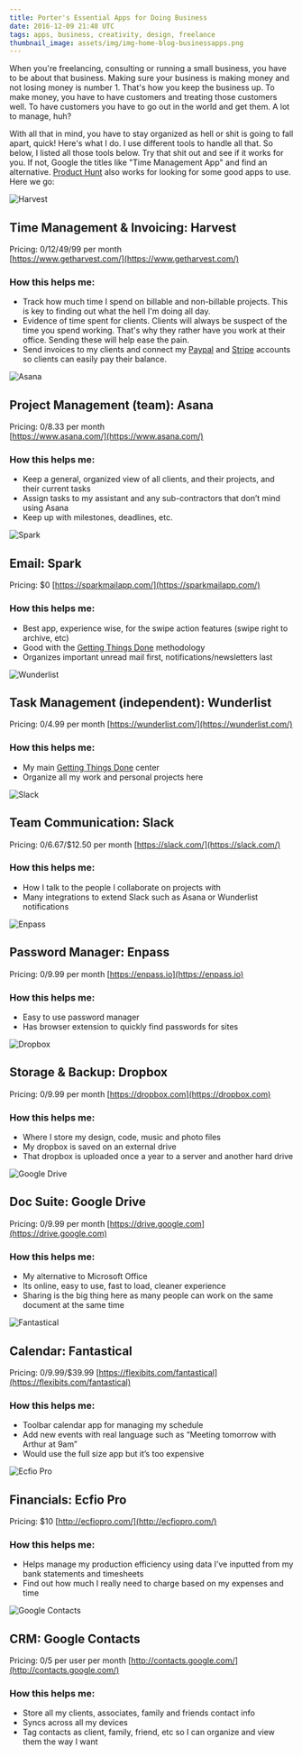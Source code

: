 ```yaml
---
title: Porter's Essential Apps for Doing Business
date: 2016-12-09 21:48 UTC
tags: apps, business, creativity, design, freelance
thumbnail_image: assets/img/img-home-blog-businessapps.png
---
```


When you're freelancing, consulting or running a small business, you have to be about that business. Making sure your business is making money and not losing money is number 1. That's how you keep the business up. To make money, you have to have customers and treating those customers well. To have customers you have to go out in the world and get them. A lot to manage, huh? 

With all that in mind, you have to stay organized as hell or shit is going to fall apart, quick! Here's what I do. I use different tools to handle all that. So below, I listed all those tools below. Try that shit out and see if it works for you. If not, Google the titles like "Time Management App" and find an alternative. [Product Hunt](https://www.producthunt.com/) also works for looking for some good apps to use. Here we go:

![Harvest](assets/img/blog/apps-logo-harvest.jpg)

## Time Management & Invoicing: Harvest
Pricing: $0/$12/$49/$99 per month  
[https://www.getharvest.com/](https://www.getharvest.com/)

### How this helps me:
- Track how much time I spend on billable and non-billable projects. This is key to finding out what the hell I'm doing all day.
- Evidence of time spent for clients. Clients will always be suspect of the time you spend working. That's why they rather have you work at their office. Sending these will help ease the pain.
- Send invoices to my clients and connect my [Paypal](https://www.paypal.com) and [Stripe](https://www.stripe.com) accounts so clients can easily pay their balance.

![Asana](assets/img/blog/apps-logo-asana.jpg)

## Project Management (team): Asana
Pricing: $0/$8.33 per month  
[https://www.asana.com/](https://www.asana.com/)

### How this helps me:
- Keep a general, organized view of all clients, and their projects, and their current tasks
- Assign tasks to my assistant and any sub-contractors that don’t mind using Asana
- Keep up with milestones, deadlines, etc.

![Spark](assets/img/blog/apps-logo-spark.jpg)

## Email: Spark
Pricing: $0
[https://sparkmailapp.com/](https://sparkmailapp.com/)

### How this helps me:
- Best app, experience wise, for the swipe action features (swipe right to archive, etc)
- Good with the [Getting Things Done](https://www.wikiwand.com/en/Getting_Things_Done) methodology
- Organizes important unread mail first, notifications/newsletters last

![Wunderlist](assets/img/blog/apps-logo-wunderlist.jpg)

## Task Management (independent): Wunderlist
Pricing: $0/$4.99 per month
[https://wunderlist.com/](https://wunderlist.com/)

### How this helps me:
- My main [Getting Things Done](https://www.wikiwand.com/en/Getting_Things_Done) center
- Organize all my work and personal projects here

![Slack](assets/img/blog/apps-logo-slack.jpg)

## Team Communication: Slack
Pricing: $0/$6.67/$12.50 per month
[https://slack.com/](https://slack.com/)

### How this helps me:
- How I talk to the people I collaborate on projects with
- Many integrations to extend Slack such as Asana or Wunderlist notifications

![Enpass](assets/img/blog/apps-logo-enpass.jpg)

## Password Manager: Enpass
Pricing: $0/$9.99 per month
[https://enpass.io](https://enpass.io)

### How this helps me:
- Easy to use password manager
- Has browser extension to quickly find passwords for sites

![Dropbox](assets/img/blog/apps-logo-dropbox.jpg)

## Storage & Backup: Dropbox
Pricing: $0/$9.99 per month
[https://dropbox.com](https://dropbox.com)

### How this helps me:
- Where I store my design, code, music and photo files
- My dropbox is saved on an external drive
- That dropbox is uploaded once a year to a server and another hard drive

![Google Drive](assets/img/blog/apps-logo-googledrive.jpg)

## Doc Suite: Google Drive
Pricing: $0/$9.99 per month
[https://drive.google.com](https://drive.google.com)

### How this helps me:
- My alternative to Microsoft Office
- Its online, easy to use, fast to load, cleaner experience
- Sharing is the big thing here as many people can work on the same document at the same time

![Fantastical](assets/img/blog/apps-logo-fantastical.jpg)

## Calendar: Fantastical
Pricing: $0/$9.99/$39.99
[https://flexibits.com/fantastical](https://flexibits.com/fantastical)

### How this helps me:
- Toolbar calendar app for managing my schedule
- Add new events with real language such as “Meeting tomorrow with Arthur at 9am”
- Would use the full size app but it’s too expensive

![Ecfio Pro](assets/img/blog/apps-logo-ecfiopro.jpg)

## Financials: Ecfio Pro
Pricing: $10
[http://ecfiopro.com/](http://ecfiopro.com/)

### How this helps me:
- Helps manage my production efficiency using data I’ve inputted from my bank statements and timesheets
- Find out how much I really need to charge based on my expenses and time


![Google Contacts](assets/img/blog/apps-logo-googlecontacts.jpg)

## CRM: Google Contacts
Pricing: $0/$5 per user per month
[http://contacts.google.com/](http://contacts.google.com/)

### How this helps me:
- Store all my clients, associates, family and friends contact info
- Syncs across all my devices
- Tag contacts as client, family, friend, etc so I can organize and view them the way I want